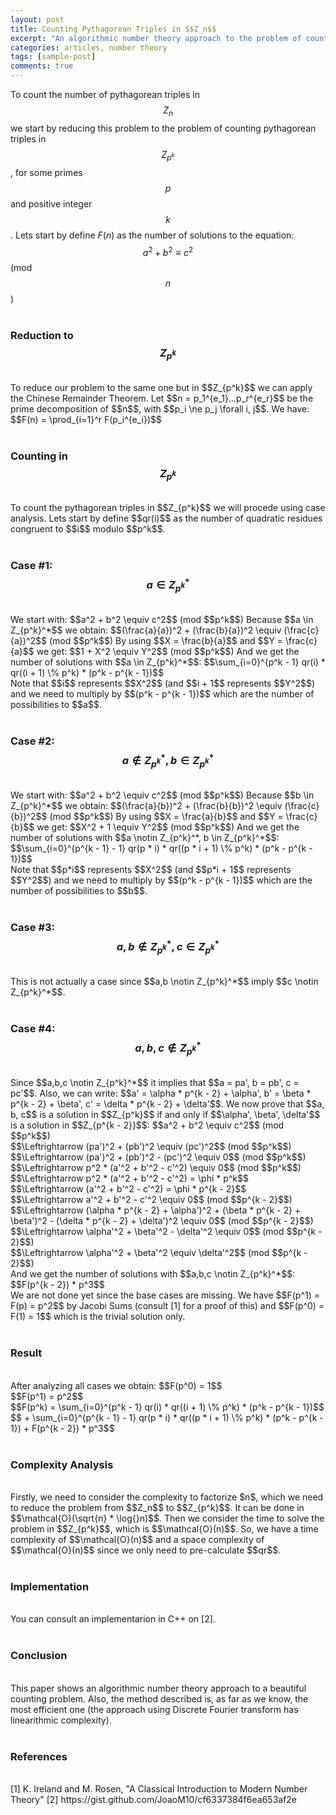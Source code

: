 ```yaml
---
layout: post
title: Counting Pythagorean Triples in $$Z_n$$
excerpt: "An algorithmic number theory approach to the problem of counting Pythagorean triples modulo n."
categories: articles, number theory
tags: [sample-post]
comments: true
---
```




To count the number of pythagorean triples in $$Z_n$$ we start by reducing this problem to the problem of counting pythagorean triples in $$Z_{p^k}$$, for some primes $$p$$ and positive integer $$k$$.
Lets start by define $F(n)$ as the number of solutions to the equation:
	$$a^2 + b^2 \equiv c^2$$ (mod $$n$$)
<br>
<br>

### Reduction to $$Z_{p^k}$$
<br>
To reduce our problem to the same one but in $$Z_{p^k}$$ we can apply the Chinese Remainder Theorem.
Let $$n = p_1^{e_1}...p_r^{e_r}$$ be the prime decomposition of $$n$$, with $$p_i \ne p_j \forall i, j$$. We have:
	$$F(n) = \prod_{i=1}^r F(p_i^{e_i})$$
<br>
<br>

### Counting in $$Z_{p^k}$$
<br>
To count the pythagorean triples in $$Z_{p^k}$$ we will procede using case analysis. Lets start by define $$qr(i)$$ as the number of quadratic residues congruent to $$i$$ modulo $$p^k$$.
<br>
<br>

### Case #1: $$a \in Z_{p^k}^*$$
<br>
We start with:
	$$a^2 + b^2 \equiv c^2$$ (mod $$p^k$$)
Because $$a \in Z_{p^k}^*$$ we obtain:
	$$(\frac{a}{a})^2 + (\frac{b}{a})^2 \equiv (\frac{c}{a})^2$$ (mod $$p^k$$)
By using $$X = \frac{b}{a}$$ and $$Y = \frac{c}{a}$$ we get:
	$$1 + X^2 \equiv Y^2$$ (mod $$p^k$$)
And we get the number of solutions with $$a \in Z_{p^k}^*$$:
	$$\sum_{i=0}^{p^k - 1} qr(i) * qr((i + 1) \% p^k) * (p^k - p^{k - 1})$$
<br>
Note that $$i$$ represents $$X^2$$ (and $$i + 1$$ represents $$Y^2$$) and we need to multiply by $$(p^k - p^{k - 1})$$ which are the number of possibilities to $$a$$.
<br>
<br>

### Case #2: $$a \notin Z_{p^k}^*, b \in Z_{p^k}^*$$
<br>
We start with:
	$$a^2 + b^2 \equiv c^2$$ (mod $$p^k$$)
Because $$b \in Z_{p^k}^*$$ we obtain:
	$$(\frac{a}{b})^2 + (\frac{b}{b})^2 \equiv (\frac{c}{b})^2$$ (mod $$p^k$$)
By using $$X = \frac{a}{b}$$ and $$Y = \frac{c}{b}$$ we get:
	$$X^2 + 1 \equiv Y^2$$ (mod $$p^k$$)
And we get the number of solutions with $$a \notin Z_{p^k}^*, b \in Z_{p^k}^*$$:
	$$\sum_{i=0}^{p^{k - 1} - 1} qr(p * i) * qr((p * i + 1) \% p^k) * (p^k - p^{k - 1})$$
<br>
Note that $$p*i$$ represents $$X^2$$ (and $$p*i + 1$$ represents $$Y^2$$) and we need to multiply by $$(p^k - p^{k - 1})$$ which are the number of possibilities to $$b$$.
<br>
<br>

### Case #3: $$a,b \notin Z_{p^k}^*, c \in Z_{p^k}^*$$
<br>
This is not actually a case since $$a,b \notin Z_{p^k}^*$$ imply $$c \notin Z_{p^k}^*$$.
<br>
<br>

### Case #4: $$a,b,c \notin Z_{p^k}^*$$
<br>
Since $$a,b,c \notin Z_{p^k}^*$$ it implies that $$a = pa', b = pb', c = pc'$$. Also, we can write: $$a' = \alpha * p^{k - 2} + \alpha', b' = \beta * p^{k - 2} + \beta', c' = \delta * p^{k - 2} + \delta'$$.
We now prove that $$a, b, c$$ is a solution in $$Z_{p^k}$$ if and only if $$\alpha', \beta', \delta'$$ is a solution in $$Z_{p^{k - 2}}$$:
	$$a^2 + b^2 \equiv c^2$$ (mod $$p^k$$)<br>
	$$\Leftrightarrow (pa')^2 + (pb')^2 \equiv (pc')^2$$ (mod $$p^k$$)<br>
	$$\Leftrightarrow (pa')^2 + (pb')^2 - (pc')^2 \equiv 0$$ (mod $$p^k$$)<br>
	$$\Leftrightarrow p^2 * (a'^2 + b'^2 - c'^2) \equiv 0$$ (mod $$p^k$$)<br>
	$$\Leftrightarrow p^2 * (a'^2 + b'^2 - c'^2) = \phi * p^k$$<br>
	$$\Leftrightarrow (a'^2 + b'^2 - c'^2) = \phi * p^{k - 2}$$<br>
	$$\Leftrightarrow a'^2 + b'^2 - c'^2 \equiv 0$$ (mod $$p^{k - 2}$$)<br>
	$$\Leftrightarrow (\alpha * p^{k - 2} + \alpha')^2 + (\beta * p^{k - 2} + \beta')^2 - (\delta * p^{k - 2} + \delta')^2 \equiv 0$$ (mod $$p^{k - 2}$$)<br>
	$$\Leftrightarrow \alpha'^2 + \beta'^2 - \delta'^2 \equiv 0$$ (mod $$p^{k - 2}$$)<br>
	$$\Leftrightarrow \alpha'^2 + \beta'^2 \equiv \delta'^2$$ (mod $$p^{k - 2}$$)<br>
And we get the number of solutions with $$a,b,c \notin Z_{p^k}^*$$:
	$$F(p^{k - 2}) * p^3$$
<br>
We are not done yet since the base cases are missing. We have $$F(p^1) = F(p) = p^2$$ by Jacobi Sums (consult [1] for a proof of this) and $$F(p^0) = F(1) = 1$$ which is the trivial solution only.
<br>
<br>

### Result
<br>
After analyzing all cases we obtain:
$$F(p^0) = 1$$<br>
$$F(p^1) = p^2$$<br>
$$F(p^k) = \sum_{i=0}^{p^k - 1} qr(i) * qr((i + 1) \% p^k) * (p^k - p^{k - 1})$$<br>
		$$ + \sum_{i=0}^{p^{k - 1} - 1} qr(p * i) * qr((p * i + 1) \% p^k) * (p^k - p^{k - 1}) + F(p^{k - 2}) * p^3$$
<br>
<br>

### Complexity Analysis
<br>
Firstly, we need to consider the complexity to factorize $n$, which we need to reduce the problem from $$Z_n$$ to $$Z_{p^k}$$. It can be done in $$\mathcal{O}(\sqrt{n} * \log{}n)$$.
Then we consider the time to solve the problem in $$Z_{p^k}$$, which is $$\mathcal{O}(n)$$.
So, we have a time complexity of $$\mathcal{O}(n)$$ and a space complexity of $$\mathcal{O}(n)$$ since we only need to pre-calculate $$qr$$.
<br>
<br>

### Implementation
<br>
You can consult an implementarion in C++ on [2].
<br>
<br>

### Conclusion
<br>
This paper shows an algorithmic number theory approach to a beautiful counting problem. Also, the method described is, as far as we know, the most efficient one (the approach using Discrete Fourier transform has linearithmic complexity).
<br>
<br>

### References
<br>
[1] K. Ireland and M. Rosen, "A Classical Introduction to Modern Number Theory"
[2] https://gist.github.com/JoaoM10/cf6337384f6ea653af2e


